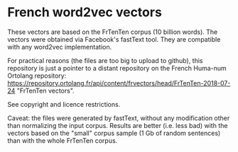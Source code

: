 # French word2vec vectors

These vectors are based on the FrTenTen corpus (10 billion words). The vectors were obtained via Facebook's fastText tool. They are compatible with any word2vec implementation.

For practical reasons (the files are too big to upload to github), this repository is just a pointer to a distant repository on the French Huma-num Ortolang repository: https://repository.ortolang.fr/api/content/frvectors/head/FrTenTen-2018-07-24 "FrTenTen vectors". 

See copyright and licence restrictions.

Caveat: the files were generated by fastText, without any modification other than normalizing the input corpus. Results are better (i.e. less bad) with the vectors based on the "small" corpus sample (1 Gb of random sentences) than with the whole FrTenTen corpus.
